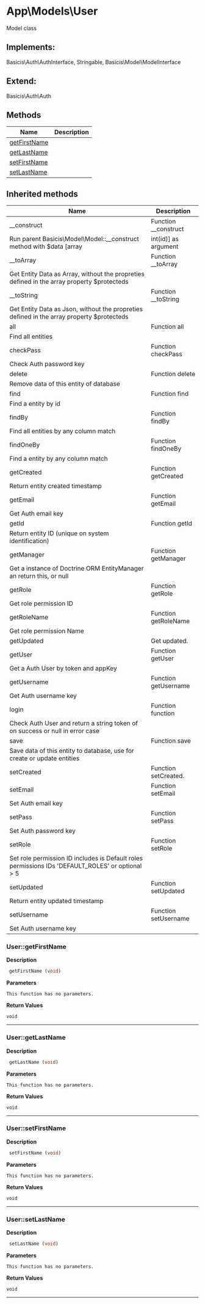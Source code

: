 # App\Models\User  

Model class

## Implements:
Basicis\Auth\AuthInterface, Stringable, Basicis\Model\ModelInterface

## Extend:

Basicis\Auth\Auth

## Methods

| Name | Description |
|------|-------------|
|[getFirstName](#usergetfirstname)||
|[getLastName](#usergetlastname)||
|[setFirstName](#usersetfirstname)||
|[setLastName](#usersetlastname)||

## Inherited methods

| Name | Description |
|------|-------------|
|__construct|Function __construct
Run parent Basicis\Model\Model::__construct method with $data [array|int(id)] as argument|
|__toArray|Function __toArray
Get Entity Data as Array, without the propreties defined in the array property $protecteds|
|__toString|Function __toString
Get Entity Data as Json, without the propreties defined in the array property $protecteds|
|all|Function all
Find all entities|
|checkPass|Function checkPass
Check Auth password key|
|delete|Function delete
Remove data of this entity of database|
|find|Function find
Find a entity by id|
|findBy|Function findBy
Find all entities by any column match|
|findOneBy|Function findOneBy
Find a entity by any column match|
|getCreated|Function getCreated
Return entity created timestamp|
|getEmail|Function getEmail
Get Auth email key|
|getId|Function getId
Return entity ID (unique on system identification)|
|getManager|Function getManager
Get a instance of Doctrine ORM EntityManager an return this, or null|
|getRole|Function getRole
Get role permission ID|
|getRoleName|Function getRoleName
Get role permission Name|
|getUpdated|Get updated.|
|getUser|Function getUser
Get a Auth User by token and appKey|
|getUsername|Function getUsername
Get Auth username key|
|login|Function function
Check  Auth User and return a string token of on success or null in error case|
|save|Function save
Save data of this entity to database, use for create or update entities|
|setCreated|Function setCreated.|
|setEmail|Function setEmail
Set Auth email key|
|setPass|Function setPass
Set Auth password key|
|setRole|Function setRole
Set role permission ID includes is Default roles permissions IDs 'DEFAULT_ROLES' or optional > 5|
|setUpdated|Function setUpdated
Return entity updated timestamp|
|setUsername|Function setUsername
Set Auth username key|



### User::getFirstName  

**Description**

```php
 getFirstName (void)
```

 

 

**Parameters**

`This function has no parameters.`

**Return Values**

`void`


<hr />


### User::getLastName  

**Description**

```php
 getLastName (void)
```

 

 

**Parameters**

`This function has no parameters.`

**Return Values**

`void`


<hr />


### User::setFirstName  

**Description**

```php
 setFirstName (void)
```

 

 

**Parameters**

`This function has no parameters.`

**Return Values**

`void`


<hr />


### User::setLastName  

**Description**

```php
 setLastName (void)
```

 

 

**Parameters**

`This function has no parameters.`

**Return Values**

`void`


<hr />

